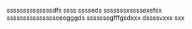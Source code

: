 ssssssssssssssdfs
ssss
sssseds
sssssssxssssexefsx
ssssssssssssssseeegggds
ssssssegfffgsdxxx
dssssvxxx
sxx

